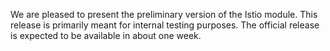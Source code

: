 We are pleased to present the preliminary version of the Istio module. This release is primarily meant for internal testing purposes. The official release is expected to be available in about one week.